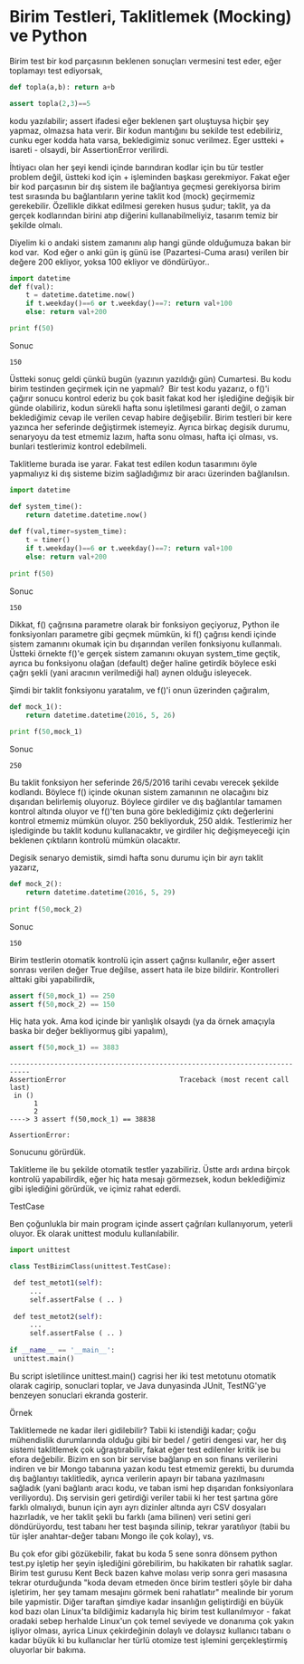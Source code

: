 # Birim Testleri, Taklitlemek (Mocking) ve Python

Birim test bir kod parçasının beklenen sonuçları vermesini test eder,
eğer toplamayı test ediyorsak,

```python
def topla(a,b): return a+b

assert topla(2,3)==5
```

kodu yazılabilir; assert ifadesi eğer beklenen şart oluştuysa hiçbir
şey yapmaz, olmazsa hata verir. Bir kodun mantığını bu sekilde test
edebiliriz, cunku eger kodda hata varsa, bekledigimiz sonuc
verilmez. Eger ustteki + isareti - olsaydi, bir AssertionError
verilirdi.

İhtiyacı olan her şeyi kendi içinde barındıran kodlar için bu tür
testler problem değil, üstteki kod için + işleminden başkası
gerekmiyor. Fakat eğer bir kod parçasının bir dış sistem ile
bağlantıya geçmesi gerekiyorsa birim test sırasında bu bağlantıların
yerine taklit kod (mock) geçirmemiz gerekebilir. Özellikle dikkat
edilmesi gereken husus şudur; taklit, ya da gerçek kodlarından birini
atıp diğerini kullanabilmeliyiz, tasarım temiz bir şekilde olmalı.

Diyelim ki o andaki sistem zamanını alıp hangi günde olduğumuza bakan
bir kod var.  Kod eğer o anki gün iş günü ise (Pazartesi-Cuma arası)
verilen bir değere 200 ekliyor, yoksa 100 ekliyor ve döndürüyor..

```python
import datetime
def f(val):
    t = datetime.datetime.now()
    if t.weekday()==6 or t.weekday()==7: return val+100
    else: return val+200

print f(50)
```

Sonuc

```
150
```

Üstteki sonuç geldi çünkü bugün (yazının yazıldığı gün) Cumartesi. Bu
kodu birim testinden geçirmek için ne yapmalı?  Bir test kodu yazarız,
o f()'i çağırır sonucu kontrol ederiz bu çok basit fakat kod her
işlediğine değişik bir günde olabiliriz, kodun sürekli hafta sonu
işletilmesi garanti değil, o zaman beklediğimiz cevap ile verilen
cevap habire değişebilir. Birim testleri bir kere yazınca her
seferinde değiştirmek istemeyiz. Ayrıca birkaç degisik durumu,
senaryoyu da test etmemiz lazım, hafta sonu olması, hafta içi olması,
vs. bunlari testlerimiz kontrol edebilmeli.

Taklitleme burada ise yarar. Fakat test edilen kodun tasarımını öyle
yapmalıyız ki dış sisteme bizim sağladığımız bir aracı üzerinden
bağlanılsın.

```python
import datetime

def system_time():
    return datetime.datetime.now()
    
def f(val,timer=system_time):
    t = timer()
    if t.weekday()==6 or t.weekday()==7: return val+100
    else: return val+200
    
print f(50)
```

Sonuc

```
150
```

Dikkat, f() çağrısına parametre olarak bir fonksiyon geçiyoruz, Python
ile fonksiyonları parametre gibi geçmek mümkün, ki f() çağrısı kendi
içinde sistem zamanını okumak için bu dışarından verilen fonksiyonu
kullanmalı. Üstteki örnekte f()'e gerçek sistem zamanını okuyan
system_time geçtik, ayrıca bu fonksiyonu olağan (default) değer haline
getirdik böylece eski çağrı şekli (yani aracının verilmediği hal)
aynen olduğu isleyecek.

Şimdi bir taklit fonksiyonu yaratalım, ve f()'i onun üzerinden
çağıralım,

```python
def mock_1():
    return datetime.datetime(2016, 5, 26)
    
print f(50,mock_1)
```

Sonuc

```
250
```

Bu taklit fonksiyon her seferinde 26/5/2016 tarihi cevabı verecek
şekilde kodlandı. Böylece f() içinde okunan sistem zamanının ne
olacağını biz dışarıdan belirlemiş oluyoruz. Böylece girdiler ve dış
bağlantılar tamamen kontrol altında oluyor ve f()'ten buna göre
beklediğimiz çıktı değerlerini kontrol etmemiz mümkün oluyor. 250
bekliyorduk, 250 aldık. Testlerimiz her işlediginde bu taklit kodunu
kullanacaktır, ve girdiler hiç değişmeyeceği için beklenen çıktıların
kontrolü mümkün olacaktır.

Degisik senaryo demistik, simdi hafta sonu durumu için bir ayrı taklit
yazarız,

```python
def mock_2():
    return datetime.datetime(2016, 5, 29)
    
print f(50,mock_2)
```

Sonuc

```
150
```

Birim testlerin otomatik kontrolü için assert çağrısı kullanılır, eğer
assert sonrası verilen değer True değilse, assert hata ile bize
bildirir. Kontrolleri alttaki gibi yapabilirdik,

```python
assert f(50,mock_1) == 250
assert f(50,mock_2) == 150
```

Hiç hata yok. Ama kod içinde bir yanlışlık olsaydı (ya da örnek
amaçıyla baska bir değer bekliyormuş gibi yapalım),

```python
assert f(50,mock_1) == 3883
```

```
---------------------------------------------------------------------------
AssertionError                            Traceback (most recent call last)
 in ()
      1 
      2 
----> 3 assert f(50,mock_1) == 38838

AssertionError: 
```

Sonucunu görürdük.

Taklitleme ile bu şekilde otomatik testler yazabiliriz. Üstte ardı
ardına birçok kontrolü yapabilirdik, eğer hiç hata mesajı görmezsek,
kodun beklediğimiz gibi işlediğini görürdük, ve içimiz rahat ederdi.

TestCase

Ben çoğunlukla bir main program içinde assert çağrıları kullanıyorum,
yeterli oluyor. Ek olarak unittest modulu kullanılabilir.

```python
import unittest

class TestBizimClass(unittest.TestCase):

 def test_metot1(self):
     ...
     self.assertFalse ( .. )
             
 def test_metot2(self):
     ...
     self.assertFalse ( .. )
             
if __name__ == '__main__':
 unittest.main()
```

Bu script isletilince unittest.main() cagrisi her iki test metotunu
otomatik olarak cagirip, sonuclari toplar, ve Java dunyasinda JUnit,
TestNG'ye benzeyen sonuclari ekranda gosterir.

Örnek

Taklitlemede ne kadar ileri gidilebilir? Tabii ki istendiği kadar;
çoğu mühendislik durumlarında olduğu gibi bir bedel / getiri dengesi
var, her dış sistemi taklitlemek çok uğraştırabilir, fakat eğer test
edilenler kritik ise bu efora değebilir. Bizim en son bir servise
bağlanıp en son finans verilerini indiren ve bir Mongo tabanına yazan
kodu test etmemiz gerekti, bu durumda dış bağlantıyı taklitledik,
ayrıca verilerin apayrı bir tabana yazılmasını sağladık (yani bağlantı
aracı kodu, ve taban ismi hep dışarıdan fonksiyonlara
veriliyordu). Dış servisin geri getirdiği veriler tabii ki her test
şartına göre farklı olmalıydı, bunun için ayrı ayrı dizinler altında
ayrı CSV dosyaları hazırladık, ve her taklit şekli bu farklı (ama
bilinen) veri setini geri döndürüyordu, test tabanı her test başında
silinip, tekrar yaratılıyor (tabii bu tür işler anahtar-değer tabanı
Mongo ile çok kolay), vs.

Bu çok efor gibi gözükebilir, fakat bu koda 5 sene sonra dönsem python
test.py işletip her şeyin işlediğini görebilirim, bu hakikaten bir
rahatlık saglar. Birim test gurusu Kent Beck bazen kahve molası verip
sonra geri masasına tekrar oturduğunda "koda devam etmeden önce birim
testleri şöyle bir daha işletirim, her şey tamam mesajını görmek beni
rahatlatır" mealinde bir yorum bile yapmistir. Diğer taraftan şimdiye
kadar insanlığın geliştirdiği en büyük kod bazı olan Linux'ta
bildiğimiz kadarıyla hiç birim test kullanılmıyor - fakat oradaki
sebep herhalde Linux'un çok temel seviyede ve donanıma çok yakın
işliyor olması, ayrica Linux çekirdeğinin dolaylı ve dolaysız
kullanıcı tabanı o kadar büyük ki bu kullanıclar her türlü otomize
test işlemini gerçekleştirmiş oluyorlar bir bakıma.




